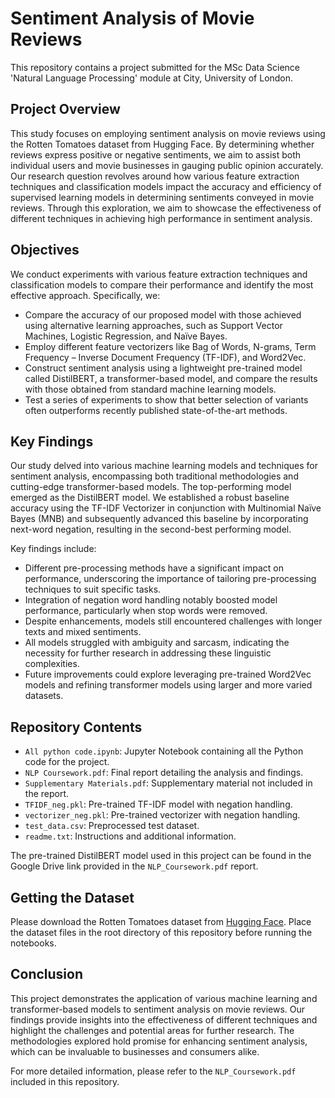 # Sentiment Analysis of Movie Reviews

This repository contains a project submitted for the MSc Data Science 'Natural Language Processing' module at City, University of London.

## Project Overview

This study focuses on employing sentiment analysis on movie reviews using the Rotten Tomatoes dataset from Hugging Face. By determining whether reviews express positive or negative sentiments, we aim to assist both individual users and movie businesses in gauging public opinion accurately. Our research question revolves around how various feature extraction techniques and classification models impact the accuracy and efficiency of supervised learning models in determining sentiments conveyed in movie reviews. Through this exploration, we aim to showcase the effectiveness of different techniques in achieving high performance in sentiment analysis.

## Objectives

We conduct experiments with various feature extraction techniques and classification models to compare their performance and identify the most effective approach. Specifically, we:
- Compare the accuracy of our proposed model with those achieved using alternative learning approaches, such as Support Vector Machines, Logistic Regression, and Naïve Bayes.
- Employ different feature vectorizers like Bag of Words, N-grams, Term Frequency – Inverse Document Frequency (TF-IDF), and Word2Vec.
- Construct sentiment analysis using a lightweight pre-trained model called DistilBERT, a transformer-based model, and compare the results with those obtained from standard machine learning models.
- Test a series of experiments to show that better selection of variants often outperforms recently published state-of-the-art methods.

## Key Findings

Our study delved into various machine learning models and techniques for sentiment analysis, encompassing both traditional methodologies and cutting-edge transformer-based models. The top-performing model emerged as the DistilBERT model. We established a robust baseline accuracy using the TF-IDF Vectorizer in conjunction with Multinomial Naïve Bayes (MNB) and subsequently advanced this baseline by incorporating next-word negation, resulting in the second-best performing model.

Key findings include:
- Different pre-processing methods have a significant impact on performance, underscoring the importance of tailoring pre-processing techniques to suit specific tasks.
- Integration of negation word handling notably boosted model performance, particularly when stop words were removed.
- Despite enhancements, models still encountered challenges with longer texts and mixed sentiments.
- All models struggled with ambiguity and sarcasm, indicating the necessity for further research in addressing these linguistic complexities.
- Future improvements could explore leveraging pre-trained Word2Vec models and refining transformer models using larger and more varied datasets.

## Repository Contents

- `All python code.ipynb`: Jupyter Notebook containing all the Python code for the project.
- `NLP Coursework.pdf`: Final report detailing the analysis and findings.
- `Supplementary Materials.pdf`: Supplementary material not included in the report.
- `TFIDF_neg.pkl`: Pre-trained TF-IDF model with negation handling.
- `vectorizer_neg.pkl`: Pre-trained vectorizer with negation handling.
- `test_data.csv`: Preprocessed test dataset.
- `readme.txt`: Instructions and additional information.

The pre-trained DistilBERT model used in this project can be found in the Google Drive link provided in the `NLP_Coursework.pdf` report.

## Getting the Dataset
Please download the Rotten Tomatoes dataset from [Hugging Face](https://huggingface.co/datasets/cornell-movie-review-data/rotten_tomatoes). Place the dataset files in the root directory of this repository before running the notebooks.

## Conclusion
This project demonstrates the application of various machine learning and transformer-based models to sentiment analysis on movie reviews. Our findings provide insights into the effectiveness of different techniques and highlight the challenges and potential areas for further research. The methodologies explored hold promise for enhancing sentiment analysis, which can be invaluable to businesses and consumers alike.

For more detailed information, please refer to the `NLP_Coursework.pdf` included in this repository.
